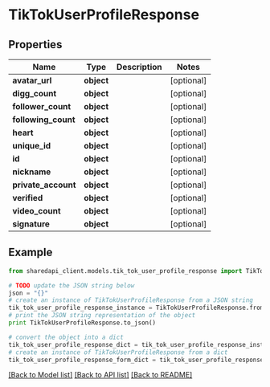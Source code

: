 # TikTokUserProfileResponse


## Properties
Name | Type | Description | Notes
------------ | ------------- | ------------- | -------------
**avatar_url** | **object** |  | [optional] 
**digg_count** | **object** |  | [optional] 
**follower_count** | **object** |  | [optional] 
**following_count** | **object** |  | [optional] 
**heart** | **object** |  | [optional] 
**unique_id** | **object** |  | [optional] 
**id** | **object** |  | [optional] 
**nickname** | **object** |  | [optional] 
**private_account** | **object** |  | [optional] 
**verified** | **object** |  | [optional] 
**video_count** | **object** |  | [optional] 
**signature** | **object** |  | [optional] 

## Example

```python
from sharedapi_client.models.tik_tok_user_profile_response import TikTokUserProfileResponse

# TODO update the JSON string below
json = "{}"
# create an instance of TikTokUserProfileResponse from a JSON string
tik_tok_user_profile_response_instance = TikTokUserProfileResponse.from_json(json)
# print the JSON string representation of the object
print TikTokUserProfileResponse.to_json()

# convert the object into a dict
tik_tok_user_profile_response_dict = tik_tok_user_profile_response_instance.to_dict()
# create an instance of TikTokUserProfileResponse from a dict
tik_tok_user_profile_response_form_dict = tik_tok_user_profile_response.from_dict(tik_tok_user_profile_response_dict)
```
[[Back to Model list]](../README.md#documentation-for-models) [[Back to API list]](../README.md#documentation-for-api-endpoints) [[Back to README]](../README.md)


